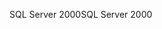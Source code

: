<span data-ttu-id="adeef-101">SQL Server 2000</span><span class="sxs-lookup"><span data-stu-id="adeef-101">SQL Server 2000</span></span>